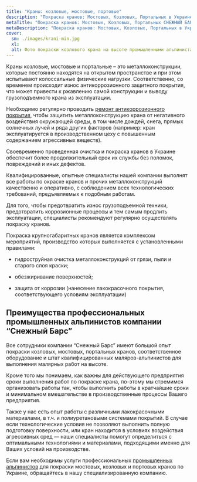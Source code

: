 ```yaml
---
title: "Краны: козловые, мостовые, портовые"
description: "Покраска кранов: Мостовых, Козловых, Портальных в Украине"
metaTitle: "Покраска кранов: Мостовых, Козловых, Портальных СНЕЖНЫЙ БАРС"
metaDescription: "Покраска кранов: Мостовых, Козловых, Портальных в Украине ☎ +38 (096) 555-30-92 от компании Снежный Барс"
cover:
  sm: ./images/krani-min.jpg
  xl: 
  alt: Фото покраски козлового крана на высоте промышленными альпинистами компании "Снежный Барс"
---
```

Краны козловые, мостовые и портальные – это металлоконструкции, которые постоянно находятся на открытом пространстве и при этом испытывают колоссальные физические нагрузки. Соответственно, со временем происходит износ антикоррозионного защитного покрытия, что может привести к ржавлению самой конструкции и выводу грузоподъемного крана из эксплуатации.

Необходимо регулярно проводить [ремонт антикоррозионного покрытия](/pokraska-metalla), чтобы защитить металлоконструкцию крана от негативного воздействия окружающей среды, в том числе дождей, снега, прямых солнечных лучей и ряда других факторов (например: кран эксплуатируется в производственном цеху с повышенным содержанием агрессивных веществ).

Своевременно проведенная очистка и покраска кранов в Украине обеспечит более продолжительный срок их службы без поломок, повреждений и иных дефектов.

Квалифицированные, опытные специалисты нашей компании выполнят все работы по окраске кранов и прочих металлоконструкций качественно и оперативно, с соблюдением всех технологических требований, предъявляемых к подобным работам.

Для того, чтобы предотвратить износ грузоподъемной техники, предотвратить коррозионные процессы и тем самым продлить эксплуатации, специалисты рекомендуют регулярно осуществлять покраску кранов.

Покраска крупногабаритных кранов является комплексом мероприятий, производство которых выполняется с установленными правилами:

- гидроструйная очистка металлоконструкций от грязи, пыли и старого слоя краски;

- обезжиривание поверхностей;

- защита от коррозии (нанесение лакокрасочного покрытия, соответствующего условиям эксплуатации)

## Преимущества профессиональных промышленных альпинистов компании “Снежный Барс”

Все сотрудники компании “Снежный Барс” имеют большой опыт покраски козловых, мостовых, портальных кранов, соответственное оборудование и штат квалифицированных маляров-альпинистов для выполнения малярных работ на высоте.

Кроме того мы понимаем, как важны для действующего предприятия сроки выполнения работ по покраске крана, по-этому мы стремимся организовать работы так, чтобы выполнить работы в кратчайшие сроки и минимальном вмешательстве в производственные процессы Вашего предприятия.

Также у нас есть опыт работы с различными лакокрасочными материалами, в т.ч. и полиуретановыми системами покрытий. В случае если технологические условия не позволяют выполнить полную подготовку поверхности, или кран находится в условиях воздействия агрессивных сред — наши специалисты помогут определиться с оптимальными технологиями и материалами, подходящими именно для Ваших условий на производстве.

Если вам необходимы услуги профессиональных [промышленных альпинистов](/) для покраски мостовых, козловых и портовых кранов по Украине, обращайтесь в нашу специализированную компанию.
